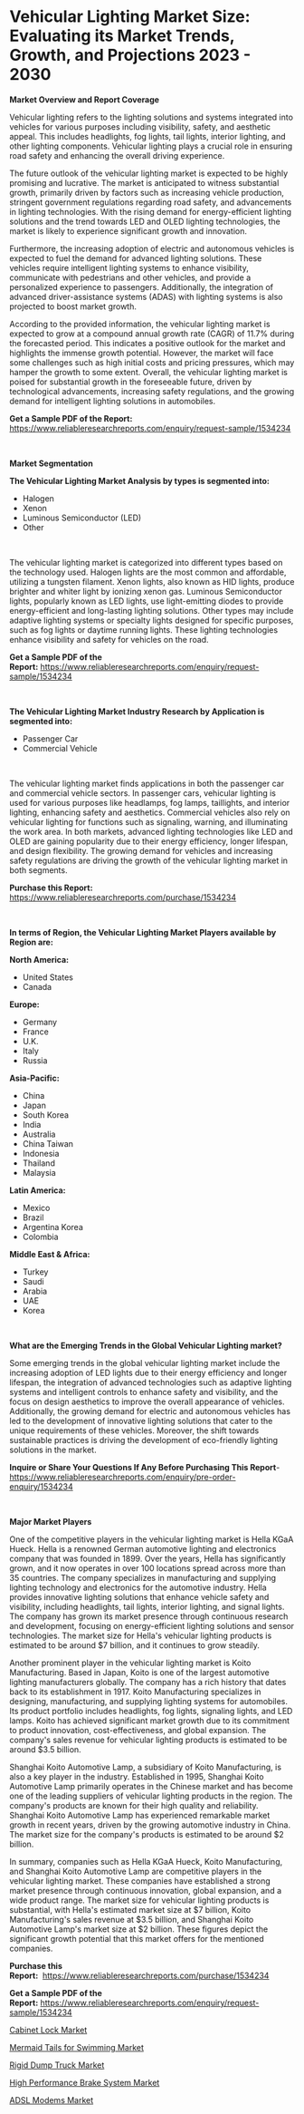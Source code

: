 <p><h1>Vehicular Lighting Market Size: Evaluating its Market Trends, Growth, and Projections 2023 - 2030</h1></p><p><strong>Market Overview and Report Coverage</strong></p>
<p><p>Vehicular lighting refers to the lighting solutions and systems integrated into vehicles for various purposes including visibility, safety, and aesthetic appeal. This includes headlights, fog lights, tail lights, interior lighting, and other lighting components. Vehicular lighting plays a crucial role in ensuring road safety and enhancing the overall driving experience.</p><p>The future outlook of the vehicular lighting market is expected to be highly promising and lucrative. The market is anticipated to witness substantial growth, primarily driven by factors such as increasing vehicle production, stringent government regulations regarding road safety, and advancements in lighting technologies. With the rising demand for energy-efficient lighting solutions and the trend towards LED and OLED lighting technologies, the market is likely to experience significant growth and innovation.</p><p>Furthermore, the increasing adoption of electric and autonomous vehicles is expected to fuel the demand for advanced lighting solutions. These vehicles require intelligent lighting systems to enhance visibility, communicate with pedestrians and other vehicles, and provide a personalized experience to passengers. Additionally, the integration of advanced driver-assistance systems (ADAS) with lighting systems is also projected to boost market growth.</p><p>According to the provided information, the vehicular lighting market is expected to grow at a compound annual growth rate (CAGR) of 11.7% during the forecasted period. This indicates a positive outlook for the market and highlights the immense growth potential. However, the market will face some challenges such as high initial costs and pricing pressures, which may hamper the growth to some extent. Overall, the vehicular lighting market is poised for substantial growth in the foreseeable future, driven by technological advancements, increasing safety regulations, and the growing demand for intelligent lighting solutions in automobiles.</p></p>
<p><strong>Get a Sample PDF of the Report:</strong> <a href="https://www.reliableresearchreports.com/enquiry/request-sample/1534234">https://www.reliableresearchreports.com/enquiry/request-sample/1534234</a></p>
<p>&nbsp;</p>
<p><strong>Market Segmentation</strong></p>
<p><strong>The Vehicular Lighting Market Analysis by types is segmented into:</strong></p>
<p><ul><li>Halogen</li><li>Xenon</li><li>Luminous Semiconductor (LED)</li><li>Other</li></ul></p>
<p>&nbsp;</p>
<p><p>The vehicular lighting market is categorized into different types based on the technology used. Halogen lights are the most common and affordable, utilizing a tungsten filament. Xenon lights, also known as HID lights, produce brighter and whiter light by ionizing xenon gas. Luminous Semiconductor lights, popularly known as LED lights, use light-emitting diodes to provide energy-efficient and long-lasting lighting solutions. Other types may include adaptive lighting systems or specialty lights designed for specific purposes, such as fog lights or daytime running lights. These lighting technologies enhance visibility and safety for vehicles on the road.</p></p>
<p><strong>Get a Sample PDF of the Report:</strong>&nbsp;<a href="https://www.reliableresearchreports.com/enquiry/request-sample/1534234">https://www.reliableresearchreports.com/enquiry/request-sample/1534234</a></p>
<p>&nbsp;</p>
<p><strong>The Vehicular Lighting Market Industry Research by Application is segmented into:</strong></p>
<p><ul><li>Passenger Car</li><li>Commercial Vehicle</li></ul></p>
<p>&nbsp;</p>
<p><p>The vehicular lighting market finds applications in both the passenger car and commercial vehicle sectors. In passenger cars, vehicular lighting is used for various purposes like headlamps, fog lamps, taillights, and interior lighting, enhancing safety and aesthetics. Commercial vehicles also rely on vehicular lighting for functions such as signaling, warning, and illuminating the work area. In both markets, advanced lighting technologies like LED and OLED are gaining popularity due to their energy efficiency, longer lifespan, and design flexibility. The growing demand for vehicles and increasing safety regulations are driving the growth of the vehicular lighting market in both segments.</p></p>
<p><strong>Purchase this Report:</strong>&nbsp; <a href="https://www.reliableresearchreports.com/purchase/1534234">https://www.reliableresearchreports.com/purchase/1534234</a></p>
<p>&nbsp;</p>
<p><strong>In terms of Region, the Vehicular Lighting Market Players available by Region are:</strong></p>
<p>
    <p> <strong> North America: </strong>
        <ul>
            <li>United States</li>
            <li>Canada</li>
        </ul>
        </p> 
    <p> <strong> Europe: </strong>
        <ul>
            <li>Germany</li>
            <li>France</li>
            <li>U.K.</li>
            <li>Italy</li>
            <li>Russia</li>
        </ul>
        </p> 
    <p> <strong> Asia-Pacific: </strong>
        <ul>
            <li>China</li>
            <li>Japan</li>
            <li>South Korea</li>
            <li>India</li>
            <li>Australia</li>
            <li>China Taiwan</li>
            <li>Indonesia</li>
            <li>Thailand</li>
            <li>Malaysia</li>
        </ul>
        </p> 
    <p> <strong> Latin America: </strong>
        <ul>
            <li>Mexico</li>
            <li>Brazil</li>
            <li>Argentina Korea</li>
            <li>Colombia</li>
        </ul>
        </p> 
    <p> <strong> Middle East & Africa: </strong>
        <ul>
            <li>Turkey</li>
            <li>Saudi</li>
            <li>Arabia</li>
            <li>UAE</li>
            <li>Korea</li>
        </ul>
    </p>
    </p>
<p>&nbsp;</p>
<p><strong>What are the Emerging Trends in the Global Vehicular Lighting market?</strong></p>
<p><p>Some emerging trends in the global vehicular lighting market include the increasing adoption of LED lights due to their energy efficiency and longer lifespan, the integration of advanced technologies such as adaptive lighting systems and intelligent controls to enhance safety and visibility, and the focus on design aesthetics to improve the overall appearance of vehicles. Additionally, the growing demand for electric and autonomous vehicles has led to the development of innovative lighting solutions that cater to the unique requirements of these vehicles. Moreover, the shift towards sustainable practices is driving the development of eco-friendly lighting solutions in the market.</p></p>
<p><strong>Inquire or Share Your Questions If Any Before Purchasing This Report</strong>- <a href="https://www.reliableresearchreports.com/enquiry/pre-order-enquiry/1534234">https://www.reliableresearchreports.com/enquiry/pre-order-enquiry/1534234</a></p>
<p>&nbsp;</p>
<p><strong>Major Market Players</strong></p>
<p><p>One of the competitive players in the vehicular lighting market is Hella KGaA Hueck. Hella is a renowned German automotive lighting and electronics company that was founded in 1899. Over the years, Hella has significantly grown, and it now operates in over 100 locations spread across more than 35 countries. The company specializes in manufacturing and supplying lighting technology and electronics for the automotive industry. Hella provides innovative lighting solutions that enhance vehicle safety and visibility, including headlights, tail lights, interior lighting, and signal lights. The company has grown its market presence through continuous research and development, focusing on energy-efficient lighting solutions and sensor technologies. The market size for Hella's vehicular lighting products is estimated to be around $7 billion, and it continues to grow steadily.</p><p>Another prominent player in the vehicular lighting market is Koito Manufacturing. Based in Japan, Koito is one of the largest automotive lighting manufacturers globally. The company has a rich history that dates back to its establishment in 1917. Koito Manufacturing specializes in designing, manufacturing, and supplying lighting systems for automobiles. Its product portfolio includes headlights, fog lights, signaling lights, and LED lamps. Koito has achieved significant market growth due to its commitment to product innovation, cost-effectiveness, and global expansion. The company's sales revenue for vehicular lighting products is estimated to be around $3.5 billion.</p><p>Shanghai Koito Automotive Lamp, a subsidiary of Koito Manufacturing, is also a key player in the industry. Established in 1995, Shanghai Koito Automotive Lamp primarily operates in the Chinese market and has become one of the leading suppliers of vehicular lighting products in the region. The company's products are known for their high quality and reliability. Shanghai Koito Automotive Lamp has experienced remarkable market growth in recent years, driven by the growing automotive industry in China. The market size for the company's products is estimated to be around $2 billion.</p><p>In summary, companies such as Hella KGaA Hueck, Koito Manufacturing, and Shanghai Koito Automotive Lamp are competitive players in the vehicular lighting market. These companies have established a strong market presence through continuous innovation, global expansion, and a wide product range. The market size for vehicular lighting products is substantial, with Hella's estimated market size at $7 billion, Koito Manufacturing's sales revenue at $3.5 billion, and Shanghai Koito Automotive Lamp's market size at $2 billion. These figures depict the significant growth potential that this market offers for the mentioned companies.</p></p>
<p><strong>Purchase this Report:</strong>&nbsp;&nbsp;<a href="https://www.reliableresearchreports.com/purchase/1534234">https://www.reliableresearchreports.com/purchase/1534234</a></p>
<p></p>
<p><strong>Get a Sample PDF of the Report:</strong>&nbsp;<a href="https://www.reliableresearchreports.com/enquiry/request-sample/1534234">https://www.reliableresearchreports.com/enquiry/request-sample/1534234</a></p>
<p><p><a href="https://medium.com/@deannakling2927/cabinet-lock-market-trends-forecast-and-competitive-analysis-to-2030-44925cc2df30">Cabinet Lock Market</a></p><p><a href="https://medium.com/@dioncollins8227/mermaid-tails-for-swimming-market-trends-forecast-and-competitive-analysis-to-2030-7e4704d2a6c8">Mermaid Tails for Swimming Market</a></p><p><a href="https://github.com/ChiragRP21/Market-Research-Report-List-1/blob/main/rigid-dump-truck-market.md">Rigid Dump Truck Market</a></p><p><a href="https://github.com/ChiragRp1/Market-Research-Report-List-1/blob/main/high-performance-brake-system-market.md">High Performance Brake System Market</a></p><p><a href="https://medium.com/@minnieebert2827/adsl-modems-market-insight-market-trends-growth-forecasted-from-2023-to-2030-8126ec288f31">ADSL Modems Market</a></p></p>